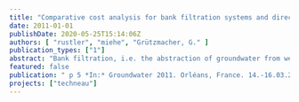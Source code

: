 ```yaml
---
title: "Comparative cost analysis for bank filtration systems and direct surface water use under different boundary conditions"
date: 2011-01-01
publishDate: 2020-05-25T15:14:06Z
authors: [ "rustler", "miehe", "Grützmacher, G." ]
publication_types: ["1"]
abstract: "Bank filtration, i.e. the abstraction of groundwater from wells along a river or lake, thus inducing infiltration has a long history as (pre-) treatment step for drinking water production in Europe. The goal of this study is to assess whether groundwater waterworks using BF have a cost advantage compared to SWTPs if both, water abstraction and treatment processes are considered."
featured: false
publication: " p 5 *In:* Groundwater 2011. Orléans, France. 14.-16.03.2011"
projects: ["techneau"]
---
```


